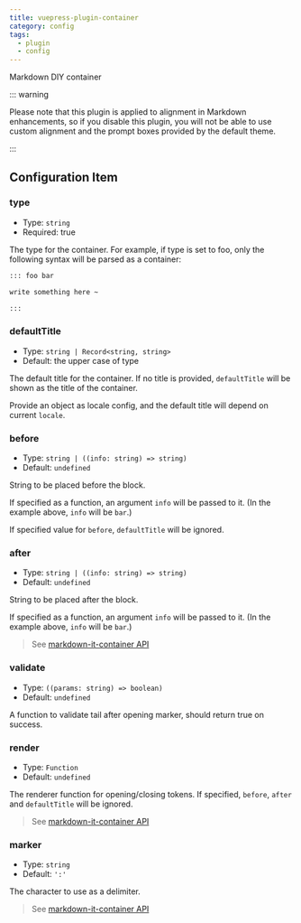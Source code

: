 ```yaml
---
title: vuepress-plugin-container
category: config
tags:
  - plugin
  - config
---
```


Markdown DIY container

<!-- more -->

::: warning

Please note that this plugin is applied to alignment in Markdown enhancements, so if you disable this plugin, you will not be able to use custom alignment and the prompt boxes provided by the default theme.

:::

## Configuration Item

### type

- Type: `string`
- Required: true

The type for the container. For example, if type is set to foo, only the following syntax will be parsed as a container:

```md
::: foo bar

write something here ~

:::
```

### defaultTitle

- Type: `string | Record<string, string>`
- Default: the upper case of type

The default title for the container. If no title is provided, `defaultTitle` will be shown as the title of the container.

Provide an object as locale config, and the default title will depend on current `locale`.

### before

- Type: `string | ((info: string) => string)`
- Default: `undefined`

String to be placed before the block.

If specified as a function, an argument `info` will be passed to it. (In the example above, `info` will be `bar`.)

If specified value for `before`, `defaultTitle` will be ignored.

### after

- Type: `string | ((info: string) => string)`
- Default: `undefined`

String to be placed after the block.

If specified as a function, an argument `info` will be passed to it. (In the example above, `info` will be `bar`.)

> See [markdown-it-container API](https://github.com/markdown-it/markdown-it-container#api)

### validate

- Type: `((params: string) => boolean)`
- Default: `undefined`

A function to validate tail after opening marker, should return true on success.

### render

- Type: `Function`
- Default: `undefined`

The renderer function for opening/closing tokens. If specified, `before`, `after` and `defaultTitle` will be ignored.

> See [markdown-it-container API](https://github.com/markdown-it/markdown-it-container#api)

### marker

- Type: `string`
- Default: `':'`

The character to use as a delimiter.

> See [markdown-it-container API](https://github.com/markdown-it/markdown-it-container#api)
